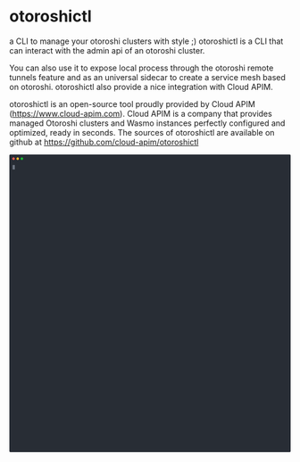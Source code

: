 # otoroshictl

a CLI to manage your otoroshi clusters with style ;) otoroshictl is a CLI that can interact with the admin api of an otoroshi cluster.

You can also use it to expose local process through the otoroshi remote tunnels feature and as an universal sidecar to create a service mesh based on otoroshi. otoroshictl also provide a nice integration with Cloud APIM.

otoroshictl is an open-source tool proudly provided by Cloud APIM (https://www.cloud-apim.com). Cloud APIM is a company that provides managed Otoroshi clusters and Wasmo instances perfectly configured and optimized, ready in seconds. The sources of otoroshictl are available on github at https://github.com/cloud-apim/otoroshictl

<p align="center">
  <img width="750" src="./demo.svg">
</p>
